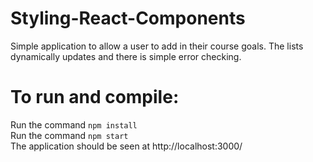 # Styling-React-Components
Simple application to allow a user to add in their course goals. The lists dynamically updates and there is simple error checking. 

# To run and compile:
Run the command `npm install` <br/>
Run the command `npm start` <br/>
The application should be seen at http://localhost:3000/ <br/>
